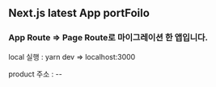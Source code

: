 ## Next.js latest App portFoilo

### App Route => Page Route로 마이그레이션 한 앱입니다.

local 실행 : yarn dev => localhost:3000

product 주소 : --

